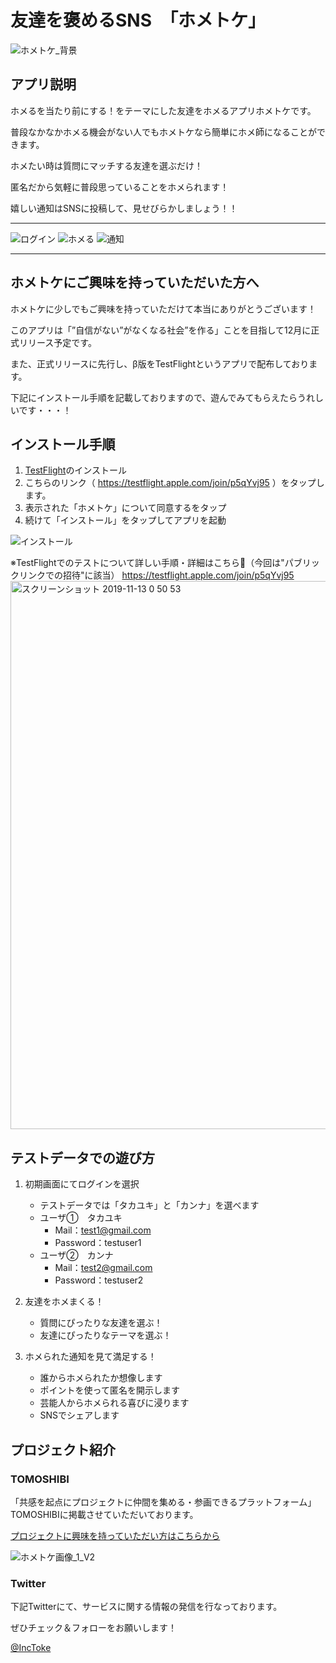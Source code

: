 # 友達を褒めるSNS　「ホメトケ」
 
![ホメトケ_背景](https://user-images.githubusercontent.com/42941654/68219690-be06d780-0029-11ea-8adb-0fd96fbaf92c.jpeg)

## アプリ説明

ホメるを当たり前にする！をテーマにした友達をホメるアプリホメトケです。

普段なかなかホメる機会がない人でもホメトケなら簡単にホメ師になることができます。

ホメたい時は質問にマッチする友達を選ぶだけ！

匿名だから気軽に普段思っていることをホメられます！

嬉しい通知はSNSに投稿して、見せびらかしましょう！！  

***

![ログイン](https://user-images.githubusercontent.com/42941654/68700478-540da580-05c8-11ea-94dc-272a6835f79b.GIF)
![ホメる](https://user-images.githubusercontent.com/42941654/68700051-9e425700-05c7-11ea-8e94-b8623fd11d65.GIF)
![通知](https://user-images.githubusercontent.com/42941654/68700372-24f73400-05c8-11ea-8ac9-b205fbc8e466.GIF)

***

## ホメトケにご興味を持っていただいた方へ

ホメトケに少しでもご興味を持っていただけて本当にありがとうございます！

このアプリは「”自信がない”がなくなる社会”を作る」ことを目指して12月に正式リリース予定です。

また、正式リリースに先行し、β版をTestFlightというアプリで配布しております。

下記にインストール手順を記載しておりますので、遊んでみてもらえたらうれしいです・・・！


## インストール手順

1. [TestFlight](https://apps.apple.com/jp/app/testflight/id899247664)のインストール
2. こちらのリンク（ https://testflight.apple.com/join/p5qYvj95 ）をタップします。
3. 表示された「ホメトケ」について同意するをタップ
4. 続けて「インストール」をタップしてアプリを起動

![インストール](https://user-images.githubusercontent.com/42941654/68700615-8c14e880-05c8-11ea-805a-70eb2405a5ec.GIF)

※TestFlightでのテストについて詳しい手順・詳細はこちら🔽（今回は"パブリックリンクでの招待"に該当）   https://testflight.apple.com/join/p5qYvj95 
<img width="877" alt="スクリーンショット 2019-11-13 0 50 53" src="https://user-images.githubusercontent.com/42941654/68686949-c58d2a00-05af-11ea-88bb-430597f83831.png">

## テストデータでの遊び方
 
1. 初期画面にてログインを選択
    - テストデータでは「タカユキ」と「カンナ」を選べます
    - ユーザ①　タカユキ
      - Mail：test1@gmail.com
      - Password：testuser1
    - ユーザ②　カンナ
      - Mail：test2@gmail.com
      - Password：testuser2

2. 友達をホメまくる！
    - 質問にぴったりな友達を選ぶ！
    - 友達にぴったりなテーマを選ぶ！

3. ホメられた通知を見て満足する！
    - 誰からホメられたか想像します
    - ポイントを使って匿名を開示します
    - 芸能人からホメられる喜びに浸ります
    - SNSでシェアします
## プロジェクト紹介

### TOMOSHIBI

「共感を起点にプロジェクトに仲間を集める・参画できるプラットフォーム」TOMOSHIBIに掲載させていただいております。

[プロジェクトに興味を持っていただい方はこちらから](https://tomo-shibi.jp/tomoshibi/89/)

![ホメトケ画像_1_V2](https://user-images.githubusercontent.com/42941654/68290186-daa71c00-00ca-11ea-9e6d-c9487aaace75.jpg)


### Twitter

下記Twitterにて、サービスに関する情報の発信を行なっております。

ぜひチェック＆フォローをお願いします！
 
[@IncToke](https://twitter.com/IncToke)



